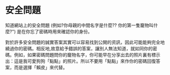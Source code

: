 [Title]: # (安全問題)
[Order]: # (8)

# 安全問題

知道網站上的安全問題 (例如?你母親的中間名字是什麼??  你的第一隻竉物叫什麼?") 是在你忘了密碼時用來確認你的身份。

對於許多安全問題的誠實答案其實可以容易找到公開的资訊，因此可能能夠完全地繞過你的密碼。相反地,故意給予錯誤的答案，讓別人無法知道，就如同你的密碼。例如，如果密碼問題問你的竉物名字，你可能早在分享出去的照片裏有標示出：這是我可愛狗狗「點點」的照片。所以不要用「點點」來作你的密碼回復答案，而是選擇「賴皮」來代替。